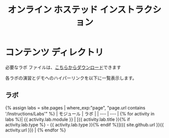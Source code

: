 ﻿---
title: オンライン ホステッド インストラクション
permalink: index.html
layout: home
---

# コンテンツ ディレクトリ

必要なラボ ファイルは、[こちらからダウンロード](https://github.com/MicrosoftLearning/AZ-500JA-AzureSecurityTechnologies/archive/master.zip)できます

各ラボの演習とデモへのハイパーリンクを以下に一覧表示します。

## ラボ

{% assign labs = site.pages | where_exp:"page", "page.url contains '/Instructions/Labs'" %}
| モジュール | ラボ |
| --- | --- | 
{% for activity in labs  %}| {{ activity.lab.module }} | [{{ activity.lab.title }}{% if activity.lab.type %} - {{ activity.lab.type }}{% endif %}]({{ site.github.url }}{{ activity.url }}) |
{% endfor %}
